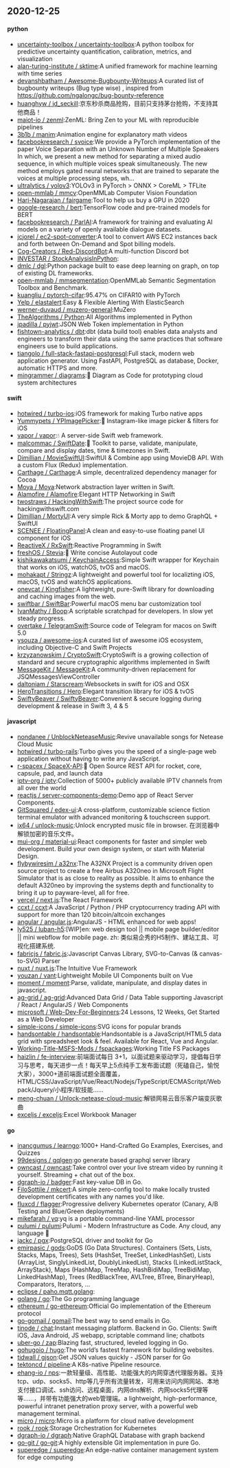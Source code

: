 ## 2020-12-25

#### python
* [uncertainty-toolbox / uncertainty-toolbox](https://github.com/uncertainty-toolbox/uncertainty-toolbox):A python toolbox for predictive uncertainty quantification, calibration, metrics, and visualization
* [alan-turing-institute / sktime](https://github.com/alan-turing-institute/sktime):A unified framework for machine learning with time series
* [devanshbatham / Awesome-Bugbounty-Writeups](https://github.com/devanshbatham/Awesome-Bugbounty-Writeups):A curated list of bugbounty writeups (Bug type wise) , inspired from https://github.com/ngalongc/bug-bounty-reference
* [huanghyw / jd_seckill](https://github.com/huanghyw/jd_seckill):京东秒杀商品抢购，目前只支持茅台抢购，不支持其他商品！
* [maiot-io / zenml](https://github.com/maiot-io/zenml):ZenML: Bring Zen to your ML with reproducible pipelines
* [3b1b / manim](https://github.com/3b1b/manim):Animation engine for explanatory math videos
* [facebookresearch / svoice](https://github.com/facebookresearch/svoice):We provide a PyTorch implementation of the paper Voice Separation with an Unknown Number of Multiple Speakers In which, we present a new method for separating a mixed audio sequence, in which multiple voices speak simultaneously. The new method employs gated neural networks that are trained to separate the voices at multiple processing steps, wh…
* [ultralytics / yolov3](https://github.com/ultralytics/yolov3):YOLOv3 in PyTorch > ONNX > CoreML > TFLite
* [open-mmlab / mmcv](https://github.com/open-mmlab/mmcv):OpenMMLab Computer Vision Foundation
* [Hari-Nagarajan / fairgame](https://github.com/Hari-Nagarajan/fairgame):Tool to help us buy a GPU in 2020
* [google-research / bert](https://github.com/google-research/bert):TensorFlow code and pre-trained models for BERT
* [facebookresearch / ParlAI](https://github.com/facebookresearch/ParlAI):A framework for training and evaluating AI models on a variety of openly available dialogue datasets.
* [jcjorel / ec2-spot-converter](https://github.com/jcjorel/ec2-spot-converter):A tool to convert AWS EC2 instances back and forth between On-Demand and Spot billing models.
* [Cog-Creators / Red-DiscordBot](https://github.com/Cog-Creators/Red-DiscordBot):A multi-function Discord bot
* [INVESTAR / StockAnalysisInPython](https://github.com/INVESTAR/StockAnalysisInPython):
* [dmlc / dgl](https://github.com/dmlc/dgl):Python package built to ease deep learning on graph, on top of existing DL frameworks.
* [open-mmlab / mmsegmentation](https://github.com/open-mmlab/mmsegmentation):OpenMMLab Semantic Segmentation Toolbox and Benchmark.
* [kuangliu / pytorch-cifar](https://github.com/kuangliu/pytorch-cifar):95.47% on CIFAR10 with PyTorch
* [Yelp / elastalert](https://github.com/Yelp/elastalert):Easy & Flexible Alerting With ElasticSearch
* [werner-duvaud / muzero-general](https://github.com/werner-duvaud/muzero-general):MuZero
* [TheAlgorithms / Python](https://github.com/TheAlgorithms/Python):All Algorithms implemented in Python
* [jpadilla / pyjwt](https://github.com/jpadilla/pyjwt):JSON Web Token implementation in Python
* [fishtown-analytics / dbt](https://github.com/fishtown-analytics/dbt):dbt (data build tool) enables data analysts and engineers to transform their data using the same practices that software engineers use to build applications.
* [tiangolo / full-stack-fastapi-postgresql](https://github.com/tiangolo/full-stack-fastapi-postgresql):Full stack, modern web application generator. Using FastAPI, PostgreSQL as database, Docker, automatic HTTPS and more.
* [mingrammer / diagrams](https://github.com/mingrammer/diagrams):🎨
Diagram as Code for prototyping cloud system architectures

#### swift
* [hotwired / turbo-ios](https://github.com/hotwired/turbo-ios):iOS framework for making Turbo native apps
* [Yummypets / YPImagePicker](https://github.com/Yummypets/YPImagePicker):📸
Instagram-like image picker & filters for iOS
* [vapor / vapor](https://github.com/vapor/vapor):💧
A server-side Swift web framework.
* [malcommac / SwiftDate](https://github.com/malcommac/SwiftDate):🐔
Toolkit to parse, validate, manipulate, compare and display dates, time & timezones in Swift.
* [Dimillian / MovieSwiftUI](https://github.com/Dimillian/MovieSwiftUI):SwiftUI & Combine app using MovieDB API. With a custom Flux (Redux) implementation.
* [Carthage / Carthage](https://github.com/Carthage/Carthage):A simple, decentralized dependency manager for Cocoa
* [Moya / Moya](https://github.com/Moya/Moya):Network abstraction layer written in Swift.
* [Alamofire / Alamofire](https://github.com/Alamofire/Alamofire):Elegant HTTP Networking in Swift
* [twostraws / HackingWithSwift](https://github.com/twostraws/HackingWithSwift):The project source code for hackingwithswift.com
* [Dimillian / MortyUI](https://github.com/Dimillian/MortyUI):A very simple Rick & Morty app to demo GraphQL + SwiftUI
* [SCENEE / FloatingPanel](https://github.com/SCENEE/FloatingPanel):A clean and easy-to-use floating panel UI component for iOS
* [ReactiveX / RxSwift](https://github.com/ReactiveX/RxSwift):Reactive Programming in Swift
* [freshOS / Stevia](https://github.com/freshOS/Stevia):🍃
Write concise Autolayout code
* [kishikawakatsumi / KeychainAccess](https://github.com/kishikawakatsumi/KeychainAccess):Simple Swift wrapper for Keychain that works on iOS, watchOS, tvOS and macOS.
* [mohakapt / Stringz](https://github.com/mohakapt/Stringz):A lightweight and powerful tool for localizting iOS, macOS, tvOS and watchOS applications.
* [onevcat / Kingfisher](https://github.com/onevcat/Kingfisher):A lightweight, pure-Swift library for downloading and caching images from the web.
* [swiftbar / SwiftBar](https://github.com/swiftbar/SwiftBar):Powerful macOS menu bar customization tool
* [IvanMathy / Boop](https://github.com/IvanMathy/Boop):A scriptable scratchpad for developers. In slow yet steady progress.
* [overtake / TelegramSwift](https://github.com/overtake/TelegramSwift):Source code of Telegram for macos on Swift 5.0
* [vsouza / awesome-ios](https://github.com/vsouza/awesome-ios):A curated list of awesome iOS ecosystem, including Objective-C and Swift Projects
* [krzyzanowskim / CryptoSwift](https://github.com/krzyzanowskim/CryptoSwift):CryptoSwift is a growing collection of standard and secure cryptographic algorithms implemented in Swift
* [MessageKit / MessageKit](https://github.com/MessageKit/MessageKit):A community-driven replacement for JSQMessagesViewController
* [daltoniam / Starscream](https://github.com/daltoniam/Starscream):Websockets in swift for iOS and OSX
* [HeroTransitions / Hero](https://github.com/HeroTransitions/Hero):Elegant transition library for iOS & tvOS
* [SwiftyBeaver / SwiftyBeaver](https://github.com/SwiftyBeaver/SwiftyBeaver):Convenient & secure logging during development & release in Swift 3, 4 & 5

#### javascript
* [nondanee / UnblockNeteaseMusic](https://github.com/nondanee/UnblockNeteaseMusic):Revive unavailable songs for Netease Cloud Music
* [hotwired / turbo-rails](https://github.com/hotwired/turbo-rails):Turbo gives you the speed of a single-page web application without having to write any JavaScript.
* [r-spacex / SpaceX-API](https://github.com/r-spacex/SpaceX-API):🚀
Open Source REST API for rocket, core, capsule, pad, and launch data
* [iptv-org / iptv](https://github.com/iptv-org/iptv):Collection of 5000+ publicly available IPTV channels from all over the world
* [reactjs / server-components-demo](https://github.com/reactjs/server-components-demo):Demo app of React Server Components.
* [GitSquared / edex-ui](https://github.com/GitSquared/edex-ui):A cross-platform, customizable science fiction terminal emulator with advanced monitoring & touchscreen support.
* [ix64 / unlock-music](https://github.com/ix64/unlock-music):Unlock encrypted music file in browser. 在浏览器中解锁加密的音乐文件。
* [mui-org / material-ui](https://github.com/mui-org/material-ui):React components for faster and simpler web development. Build your own design system, or start with Material Design.
* [flybywiresim / a32nx](https://github.com/flybywiresim/a32nx):The A32NX Project is a community driven open source project to create a free Airbus A320neo in Microsoft Flight Simulator that is as close to reality as possible. It aims to enhance the default A320neo by improving the systems depth and functionality to bring it up to payware-level, all for free.
* [vercel / next.js](https://github.com/vercel/next.js):The React Framework
* [ccxt / ccxt](https://github.com/ccxt/ccxt):A JavaScript / Python / PHP cryptocurrency trading API with support for more than 120 bitcoin/altcoin exchanges
* [angular / angular.js](https://github.com/angular/angular.js):AngularJS - HTML enhanced for web apps!
* [ly525 / luban-h5](https://github.com/ly525/luban-h5):[WIP]en: web design tool || mobile page builder/editor || mini webflow for mobile page. zh: 类似易企秀的H5制作、建站工具、可视化搭建系统.
* [fabricjs / fabric.js](https://github.com/fabricjs/fabric.js):Javascript Canvas Library, SVG-to-Canvas (& canvas-to-SVG) Parser
* [nuxt / nuxt.js](https://github.com/nuxt/nuxt.js):The Intuitive Vue Framework
* [youzan / vant](https://github.com/youzan/vant):Lightweight Mobile UI Components built on Vue
* [moment / moment](https://github.com/moment/moment):Parse, validate, manipulate, and display dates in javascript.
* [ag-grid / ag-grid](https://github.com/ag-grid/ag-grid):Advanced Data Grid / Data Table supporting Javascript / React / AngularJS / Web Components
* [microsoft / Web-Dev-For-Beginners](https://github.com/microsoft/Web-Dev-For-Beginners):24 Lessons, 12 Weeks, Get Started as a Web Developer
* [simple-icons / simple-icons](https://github.com/simple-icons/simple-icons):SVG icons for popular brands
* [handsontable / handsontable](https://github.com/handsontable/handsontable):Handsontable is a JavaScript/HTML5 data grid with spreadsheet look & feel. Available for React, Vue and Angular.
* [Working-Title-MSFS-Mods / fspackages](https://github.com/Working-Title-MSFS-Mods/fspackages):Working Title FS Packages
* [haizlin / fe-interview](https://github.com/haizlin/fe-interview):前端面试每日 3+1，以面试题来驱动学习，提倡每日学习与思考，每天进步一点！每天早上5点纯手工发布面试题（死磕自己，愉悦大家），3000+道前端面试题全面覆盖，HTML/CSS/JavaScript/Vue/React/Nodejs/TypeScript/ECMAScritpt/Webpack/Jquery/小程序/软技能……
* [meng-chuan / Unlock-netease-cloud-music](https://github.com/meng-chuan/Unlock-netease-cloud-music):解锁网易云音乐客户端变灰歌曲
* [exceljs / exceljs](https://github.com/exceljs/exceljs):Excel Workbook Manager

#### go
* [inancgumus / learngo](https://github.com/inancgumus/learngo):1000+ Hand-Crafted Go Examples, Exercises, and Quizzes
* [99designs / gqlgen](https://github.com/99designs/gqlgen):go generate based graphql server library
* [owncast / owncast](https://github.com/owncast/owncast):Take control over your live stream video by running it yourself. Streaming + chat out of the box.
* [dgraph-io / badger](https://github.com/dgraph-io/badger):Fast key-value DB in Go.
* [FiloSottile / mkcert](https://github.com/FiloSottile/mkcert):A simple zero-config tool to make locally trusted development certificates with any names you'd like.
* [fluxcd / flagger](https://github.com/fluxcd/flagger):Progressive delivery Kubernetes operator (Canary, A/B Testing and Blue/Green deployments)
* [mikefarah / yq](https://github.com/mikefarah/yq):yq is a portable command-line YAML processor
* [pulumi / pulumi](https://github.com/pulumi/pulumi):Pulumi - Modern Infrastructure as Code. Any cloud, any language
🚀
* [jackc / pgx](https://github.com/jackc/pgx):PostgreSQL driver and toolkit for Go
* [emirpasic / gods](https://github.com/emirpasic/gods):GoDS (Go Data Structures). Containers (Sets, Lists, Stacks, Maps, Trees), Sets (HashSet, TreeSet, LinkedHashSet), Lists (ArrayList, SinglyLinkedList, DoublyLinkedList), Stacks (LinkedListStack, ArrayStack), Maps (HashMap, TreeMap, HashBidiMap, TreeBidiMap, LinkedHashMap), Trees (RedBlackTree, AVLTree, BTree, BinaryHeap), Comparators, Iterators, …
* [eclipse / paho.mqtt.golang](https://github.com/eclipse/paho.mqtt.golang):
* [golang / go](https://github.com/golang/go):The Go programming language
* [ethereum / go-ethereum](https://github.com/ethereum/go-ethereum):Official Go implementation of the Ethereum protocol
* [go-gomail / gomail](https://github.com/go-gomail/gomail):The best way to send emails in Go.
* [tinode / chat](https://github.com/tinode/chat):Instant messaging platform. Backend in Go. Clients: Swift iOS, Java Android, JS webapp, scriptable command line; chatbots
* [uber-go / zap](https://github.com/uber-go/zap):Blazing fast, structured, leveled logging in Go.
* [gohugoio / hugo](https://github.com/gohugoio/hugo):The world’s fastest framework for building websites.
* [tidwall / gjson](https://github.com/tidwall/gjson):Get JSON values quickly - JSON parser for Go
* [tektoncd / pipeline](https://github.com/tektoncd/pipeline):A K8s-native Pipeline resource.
* [ehang-io / nps](https://github.com/ehang-io/nps):一款轻量级、高性能、功能强大的内网穿透代理服务器。支持tcp、udp、socks5、http等几乎所有流量转发，可用来访问内网网站、本地支付接口调试、ssh访问、远程桌面，内网dns解析、内网socks5代理等等……，并带有功能强大的web管理端。a lightweight, high-performance, powerful intranet penetration proxy server, with a powerful web management terminal.
* [micro / micro](https://github.com/micro/micro):Micro is a platform for cloud native development
* [rook / rook](https://github.com/rook/rook):Storage Orchestration for Kubernetes
* [dgraph-io / dgraph](https://github.com/dgraph-io/dgraph):Native GraphQL Database with graph backend
* [go-git / go-git](https://github.com/go-git/go-git):A highly extensible Git implementation in pure Go.
* [superedge / superedge](https://github.com/superedge/superedge):An edge-native container management system for edge computing
